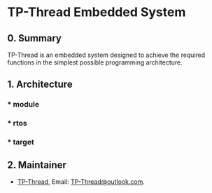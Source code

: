 # TP-Thread Embedded System

## 0. Summary

TP-Thread is an embedded system designed to achieve the required functions in the simplest possible programming architecture.

## 1. Architecture

### * module

### * rtos

### * target

## 2. Maintainer

* [TP-Thread](https://github.com/TP-Thread), Email: <TP-Thread@outlook.com>.
